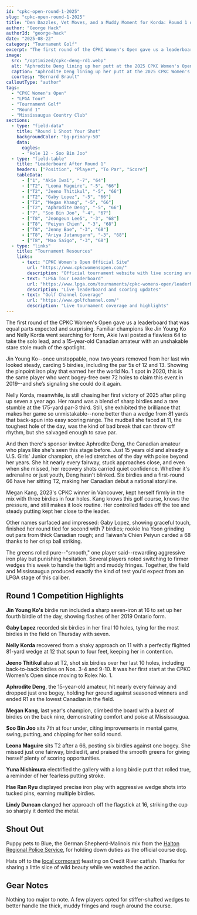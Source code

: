 ```yaml
---
id: "cpkc-open-round-1-2025"
slug: "cpkc-open-round-1-2025"
title: "Den Dazzles, Vet Moves, and a Muddy Moment for Korda: Round 1 of the CPKC Women's Open"
author: "George Hack"
authorId: "george-hack"
date: "2025-08-22"
category: "Tournament Golf"
excerpt: "The first round of the CPKC Women's Open gave us a leaderboard that was equal parts expected and surprising."
image:
  src: "/optimized/cpkc-deng-rd1.webp"
  alt: "Aphrodite Deng lining up her putt at the 2025 CPKC Women's Open"
  caption: "Aphrodite Deng lining up her putt at the 2025 CPKC Women's Open"
  courtesy: "Bernard Brault"
calloutType: "author"
tags:
  - "CPKC Women's Open"
  - "LPGA Tour"
  - "Tournament Golf"
  - "Round 1"
  - "Mississaugua Country Club"
sections:
  - type: "field-data"
    title: "Round 1 Shoot Your Shot"
    backgroundColor: "bg-primary-50"
    data:
      eagles:
      - "Hole 12 - Soo Bin Joo"
  - type: "field-table"
    title: "Leaderboard After Round 1"
    headers: ["Position", "Player", "To Par", "Score"]
    tableData:
      - ["1", "Akie Iwai", "-7", "64"]
      - ["T2", "Leona Maguire", "-5", "66"]
      - ["T2", "Jeeno Thitikul", "-5", "66"]
      - ["T2", "Gaby Lopez", "-5", "66"]
      - ["T2", "Megan Khang", "-5", "66"]
      - ["T2", "Aphrodite Deng", "-5", "66"]
      - ["7", "Soo Bin Joo", "-4", "67"]
      - ["T8", "Jeongeun Lee5", "-3", "68"]
      - ["T8", "Peiyun Chien", "-3", "68"]
      - ["T8", "Jenny Bae", "-3", "68"]
      - ["T8", "Ariya Jutanugarn", "-3", "68"] 
      - ["T8", "Mao Saigo", "-3", "68"]
  - type: "links"
    title: "Tournament Resources"
    links:
      - text: "CPKC Women's Open Official Site"
        url: "https://www.cpkcwomensopen.com/"
        description: "Official tournament website with live scoring and information"
      - text: "LPGA Tour Leaderboard"
        url: "https://www.lpga.com/tournaments/cpkc-womens-open/leaderboard"
        description: "Live leaderboard and scoring updates"
      - text: "Golf Channel Coverage"
        url: "https://www.golfchannel.com/"
        description: "Live tournament coverage and highlights"
---
```


The first round of the CPKC Women's Open gave us a leaderboard that was equal parts expected and surprising. Familiar champions like Jin Young Ko and Nelly Korda went searching for form, Akie Iwai posted a flawless 64 to take the solo lead, and a 15-year-old Canadian amateur with an unshakable stare stole much of the spotlight.

Jin Young Ko--once unstoppable, now two years removed from her last win looked steady, carding 5 birdies, including the par 5s of 12 and 13. Showing the pinpoint iron play that earned her the world No. 1 spot in 2020, this is the same player who went bogey-free over 72 holes to claim this event in 2019--and she’s signaling she could do it again.

Nelly Korda, meanwhile, is still chasing her first victory of 2025 after piling up seven a year ago. Her round was a blend of sharp birdies and a rare stumble at the 175-yard par-3 third. Still, she exhibited the brilliance that makes her game so unmistakable--none better than a wedge from 81 yards that back-spun into easy scoring range. The mudball she faced at 11, the toughest hole of the day, was the kind of bad break that can throw off rhythm, but she salvaged enough to save par.

And then there's sponsor invitee Aphrodite Deng, the Canadian amateur who plays like she's seen this stage before. Just 15 years old and already a U.S. Girls' Junior champion, she led stretches of the day with poise beyond her years. She hit nearly every fairway, stuck approaches close, and even when she missed, her recovery shots carried quiet confidence. Whether it's adrenaline or just youth, Deng hasn't blinked. Six birdies and a first-round 66 have her sitting T2, making her Canadian debut a national storyline.

Megan Kang, 2023's CPKC winner in Vancouver, kept herself firmly in the mix with three birdies in four holes. Kang knows this golf course, knows the pressure, and still makes it look routine. Her controlled fades off the tee and steady putting kept her close to the leader.

Other names surfaced and impressed: Gaby Lopez, showing graceful touch, finished her round tied for second with 7 birdies; rookie Ina Yoon grinding out pars from thick Canadian rough; and Taiwan's Chien Peiyun carded a 68 thanks to her crisp ball striking.

The greens rolled pure--"smooth," one player said--rewarding aggressive iron play but punishing hesitation. Several players noted switching to firmer wedges this week to handle the tight and muddy fringes. Together, the field and Mississaugua produced exactly the kind of test you'd expect from an LPGA stage of this caliber.

## Round 1 Competition Highlights

**Jin Young Ko's** birdie run included a sharp seven-iron at 16 to set up her fourth birdie of the day, showing flashes of her 2019 Ontario form.

**Gaby Lopez** recorded six birdies in her final 10 holes, tying for the most birdies in the field on Thursday with seven.

**Nelly Korda** recovered from a shaky approach on 11 with a perfectly flighted 81-yard wedge at 12 that spun to four feet, keeping her in contention.

**Jeeno Thitikul** also at T2, shot six birdies over her last 10 holes, including back-to-back birdies on Nos. 3-4 and 9-10. It was her first start at the CPKC Women's Open since moving to Rolex No. 1.

**Aphrodite Deng**, the 15-year-old amateur, hit nearly every fairway and dropped just one bogey, holding her ground against seasoned winners and ended R1 as the lowest Canadian in the field.

**Megan Kang**, last year's champion, climbed the board with a burst of birdies on the back nine, demonstrating comfort and poise at Mississaugua.

**Soo Bin Joo** sits 7th at four under, citing improvements in mental game, swing, putting, and chipping for her solid round.

**Leona Maguire** sits T2 after a 66, posting six birdies against one bogey. She missed just one fairway, birdied it, and praised the smooth greens for giving herself plenty of scoring opportunities.

**Yuna Nishimura** electrified the gallery with a long birdie putt that rolled true, a reminder of her fearless putting stroke.

**Hae Ran Ryu** displayed precise iron play with aggressive wedge shots into tucked pins, earning multiple birdies.

**Lindy Duncan** clanged her approach off the flagstick at 16, striking the cup so sharply it dented the metal.

## Shout Out

Puppy pets to Blue, the German Shepherd-Malinois mix from the [Halton Regional Police Service](https://www.haltonpolice.ca/en/index.aspx), for holding down duties as the official course dog.

Hats off to the [local cormorant](https://www.allaboutbirds.org/guide/Double-crested_Cormorant/overview) feasting on Credit River catfish. Thanks for sharing a little slice of wild beauty while we watched the action.

## Gear Notes

Nothing too major to note. A few players opted for stiffer-shafted wedges to better handle the thick, muddy fringes and rough around the course.
